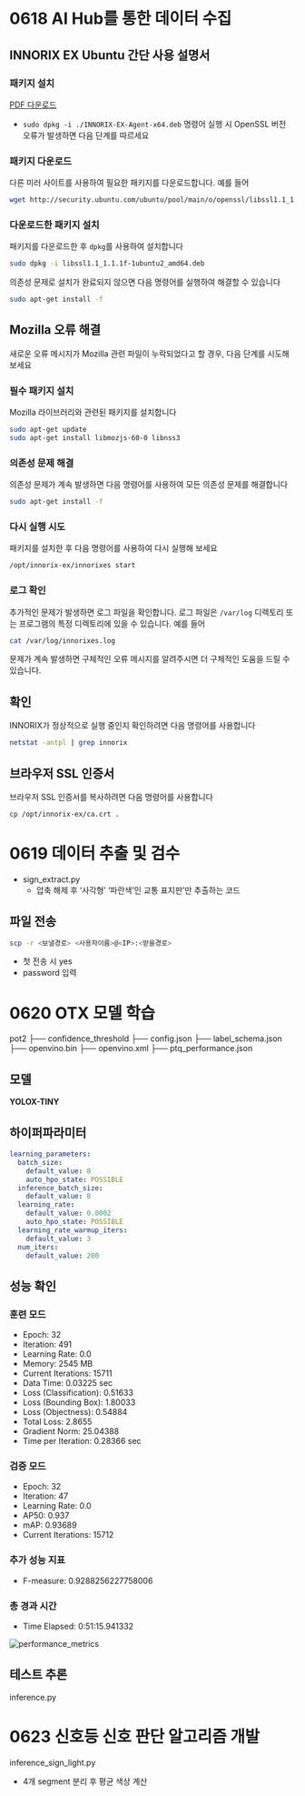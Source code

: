 
# 0618 AI Hub를 통한 데이터 수집
## INNORIX EX Ubuntu 간단 사용 설명서

### 패키지 설치
[PDF 다운로드](https://www.aihub.or.kr/web-nas/aihub21/files/public/이노릭스%20다운로드/INNORIX-EX-Ubuntu%EC%9A%A9_%EA%B0%84%EB%8B%A8%20%EC%82%AC%EC%9A%A9%20%EC%84%A4%EB%AA%85%EC%84%9C_%EC%9B%B9%EA%B3%B5%EA%B0%9C%EC%9A%A9.pdf)

- `sudo dpkg -i ./INNORIX-EX-Agent-x64.deb` 명령어 실행 시 OpenSSL 버전 오류가 발생하면 다음 단계를 따르세요

### 패키지 다운로드

다른 미러 사이트를 사용하여 필요한 패키지를 다운로드합니다. 예를 들어

```bash
wget http://security.ubuntu.com/ubuntu/pool/main/o/openssl/libssl1.1_1.1.1f-1ubuntu2_amd64.deb
```

### 다운로드한 패키지 설치

패키지를 다운로드한 후 `dpkg`를 사용하여 설치합니다

```bash
sudo dpkg -i libssl1.1_1.1.1f-1ubuntu2_amd64.deb
```

의존성 문제로 설치가 완료되지 않으면 다음 명령어를 실행하여 해결할 수 있습니다

```bash
sudo apt-get install -f
```

## Mozilla 오류 해결

새로운 오류 메시지가 Mozilla 관련 파일이 누락되었다고 할 경우, 다음 단계를 시도해 보세요

### 필수 패키지 설치

Mozilla 라이브러리와 관련된 패키지를 설치합니다

```bash
sudo apt-get update
sudo apt-get install libmozjs-60-0 libnss3
```

### 의존성 문제 해결

의존성 문제가 계속 발생하면 다음 명령어를 사용하여 모든 의존성 문제를 해결합니다

```bash
sudo apt-get install -f
```

### 다시 실행 시도

패키지를 설치한 후 다음 명령어를 사용하여 다시 실행해 보세요

```bash
/opt/innorix-ex/innorixes start
```

### 로그 확인

추가적인 문제가 발생하면 로그 파일을 확인합니다. 로그 파일은 `/var/log` 디렉토리 또는 프로그램의 특정 디렉토리에 있을 수 있습니다. 예를 들어

```bash
cat /var/log/innorixes.log
```

문제가 계속 발생하면 구체적인 오류 메시지를 알려주시면 더 구체적인 도움을 드릴 수 있습니다.

## 확인

INNORIX가 정상적으로 실행 중인지 확인하려면 다음 명령어를 사용합니다

```bash
netstat -antpl | grep innorix
```

## 브라우저 SSL 인증서

브라우저 SSL 인증서를 복사하려면 다음 명령어를 사용합니다

```bash
cp /opt/innorix-ex/ca.crt .
```

# 0619 데이터 추출 및 검수
- sign_extract.py
    - 압축 해제 후 ‘사각형’ ‘파란색’인 교통 표지판’만 추출하는 코드
    
## 파일 전송
```bash
scp -r <보낼경로> <사용자이름>@<IP>:<받을경로>
```
- 첫 전송 시 yes
- password 입력

# 0620 OTX 모델 학습
pot2
├── confidence_threshold
├── config.json
├── label_schema.json
├── openvino.bin
├── openvino.xml
├── ptq_performance.json

## 모델

**YOLOX-TINY**

## 하이퍼파라미터

```yaml
learning_parameters:
  batch_size:
    default_value: 8
    auto_hpo_state: POSSIBLE
  inference_batch_size:
    default_value: 8
  learning_rate:
    default_value: 0.0002
    auto_hpo_state: POSSIBLE
  learning_rate_warmup_iters:
    default_value: 3
  num_iters:
    default_value: 200
```
## 성능 확인

### 훈련 모드

- Epoch: 32
- Iteration: 491
- Learning Rate: 0.0
- Memory: 2545 MB
- Current Iterations: 15711
- Data Time: 0.03225 sec
- Loss (Classification): 0.51633
- Loss (Bounding Box): 1.80033
- Loss (Objectness): 0.54884
- Total Loss: 2.8655
- Gradient Norm: 25.04388
- Time per Iteration: 0.28366 sec

### 검증 모드

- Epoch: 32
- Iteration: 47
- Learning Rate: 0.0
- AP50: 0.937
- mAP: 0.93689
- Current Iterations: 15712

### 추가 성능 지표

- F-measure: 0.9288256227758006

### 총 경과 시간

- Time Elapsed: 0:51:15.941332

![performance_metrics](https://github.com/suhwanjo/Intel-Edge-AI-Project/assets/112834460/149c796d-6e35-4bc7-97a6-e50096e9f91c)

## 테스트 추론
inference.py

# 0623 신호등 신호 판단 알고리즘 개발
inference_sign_light.py
- 4개 segment 분리 후 평균 색상 계산

